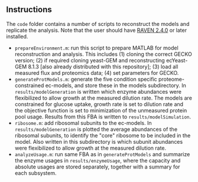 ## Instructions
The `code` folder contains a number of scripts to reconstruct the models and replicate the analysis. Note that the user should have [RAVEN 2.4.0](https://github.com/SysBioChalmers/RAVEN/releases) or later installed.

- `prepareEnvironment.m`: run this script to prepare MATLAB for model reconstruction and analysis. This includes (1) cloning the correct GECKO version; (2) if required cloning yeast-GEM and reconstructing ecYeast-GEM 8.1.3 [also already distributed with this repository]; (3) load all measured flux and proteomics data; (4) set parameters for GECKO.
- `generateProtModels.m`: generate the five condition specific proteome-constrained ec-models, and store these in the models subdirectory. In `results/modelGeneration` is written which enzyme abundances were flexibilized to allow growth at the measured dilution rate. The models are constrained for glucose uptake, growth rate is set to dilution rate and the objective function is set to minimization of the unmeasured protein pool usage. Results from this FBA is written to `results/modelSimulation`.
- `ribosome.m`: add ribosomal subunits to the ec-models. In `results/modelGeneration` is plotted the average abundances of the ribosomal subunits, to identify the "core" ribosome to be included in the model. Also written in this subdirectory is which subunit abundances were flexibilized to allow growth at the measured dilution rate.
- `analyzeUsage.m`: run same FBA as in `generateProtModels` and summarize the enzyme usages in `results/enzymeUsage`, where the capacity and absolute usages are stored separately, together with a summary for each subsystem.
